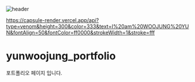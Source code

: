 ![header](https://capsule-render.vercel.app/api?type=wave&color=auto&height=300&section=header&text=capsule%20render&fontSize=90)

https://capsule-render.vercel.app/api?type=venom&height=300&color=333&text=I%20am%20WOOJUNG%20YUN&fontAlign=50&fontColor=ff0000&strokeWidth=1&stroke=fff

# yunwoojung_portfolio
포트폴리오 페이지 입니다.
